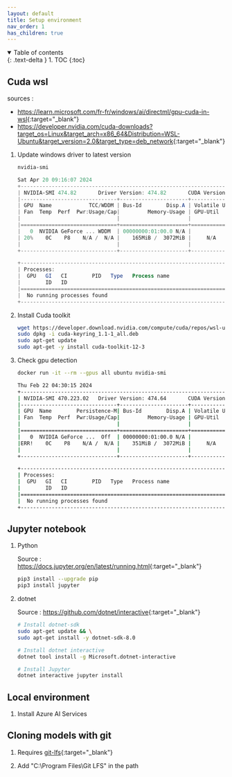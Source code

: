 ```yaml
---
layout: default
title: Setup environment
nav_order: 1
has_children: true
---
```


<details open markdown="block">
  <summary>
    Table of contents
  </summary>
  {: .text-delta }
1. TOC
{:toc}
</details>

## Cuda wsl

sources :

- <https://learn.microsoft.com/fr-fr/windows/ai/directml/gpu-cuda-in-wsl>{:target="_blank"}
- <https://developer.nvidia.com/cuda-downloads?target_os=Linux&target_arch=x86_64&Distribution=WSL-Ubuntu&target_version=2.0&target_type=deb_network>{:target="_blank"}

1. Update windows driver to latest version

    ```powershell
    nvidia-smi

    Sat Apr 20 09:16:07 2024
    +-----------------------------------------------------------------------------+
    | NVIDIA-SMI 474.82       Driver Version: 474.82       CUDA Version: 11.4     |
    |-------------------------------+----------------------+----------------------+
    | GPU  Name            TCC/WDDM | Bus-Id        Disp.A | Volatile Uncorr. ECC |
    | Fan  Temp  Perf  Pwr:Usage/Cap|         Memory-Usage | GPU-Util  Compute M. |
    |                               |                      |               MIG M. |
    |===============================+======================+======================|
    |   0  NVIDIA GeForce ... WDDM  | 00000000:01:00.0 N/A |                  N/A |
    | 20%    0C    P8    N/A /  N/A |    165MiB /  3072MiB |     N/A      Default |
    |                               |                      |                  N/A |
    +-------------------------------+----------------------+----------------------+

    +-----------------------------------------------------------------------------+
    | Processes:                                                                  |
    |  GPU   GI   CI        PID   Type   Process name                  GPU Memory |
    |        ID   ID                                                   Usage      |
    |=============================================================================|
    |  No running processes found                                                 |
    +-----------------------------------------------------------------------------+
    ```

1. Install Cuda toolkit

    ``` bash
    wget https://developer.download.nvidia.com/compute/cuda/repos/wsl-ubuntu/x86_64/cuda-keyring_1.1-1_all.deb
    sudo dpkg -i cuda-keyring_1.1-1_all.deb
    sudo apt-get update
    sudo apt-get -y install cuda-toolkit-12-3
    ```

1. Check gpu detection

    ``` bash
    docker run -it --rm --gpus all ubuntu nvidia-smi

    Thu Feb 22 04:30:15 2024
    +-----------------------------------------------------------------------------+
    | NVIDIA-SMI 470.223.02   Driver Version: 474.64       CUDA Version: 11.4     |
    |-------------------------------+----------------------+----------------------+
    | GPU  Name        Persistence-M| Bus-Id        Disp.A | Volatile Uncorr. ECC |
    | Fan  Temp  Perf  Pwr:Usage/Cap|         Memory-Usage | GPU-Util  Compute M. |
    |                               |                      |               MIG M. |
    |===============================+======================+======================|
    |   0  NVIDIA GeForce ...  Off  | 00000000:01:00.0 N/A |                  N/A |
    |ERR!    0C    P8    N/A /  N/A |    351MiB /  3072MiB |     N/A      Default |
    |                               |                      |                  N/A |
    +-------------------------------+----------------------+----------------------+

    +-----------------------------------------------------------------------------+
    | Processes:                                                                  |
    |  GPU   GI   CI        PID   Type   Process name                  GPU Memory |
    |        ID   ID                                                   Usage      |
    |=============================================================================|
    |  No running processes found                                                 |
    +-----------------------------------------------------------------------------+
    ```

## Jupyter notebook

1. Python

    Source : <https://docs.jupyter.org/en/latest/running.html>{:target="_blank"}

    ``` bash
    pip3 install --upgrade pip
    pip3 install jupyter
    ```

1. dotnet

    Source : <https://github.com/dotnet/interactive>{:target="_blank"}

    ``` bash
    # Install dotnet-sdk
    sudo apt-get update && \
    sudo apt-get install -y dotnet-sdk-8.0

    # Install dotnet interactive
    dotnet tool install -g Microsoft.dotnet-interactive

    # Install Jupyter
    dotnet interactive jupyter install

    ```

## Local environment

1. Install Azure AI Services

## Cloning models with git

1. Requires [git-lfs](https://git-lfs.com/){:target="_blank"}

1. Add "C:\Program Files\Git LFS" in the path
